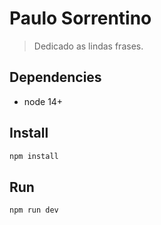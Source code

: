 # Paulo Sorrentino
> Dedicado as lindas frases.

## Dependencies

* node 14+

## Install

```sh
npm install
```

## Run

```sh
npm run dev
```
